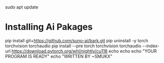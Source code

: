 sudo apt update
# Installing Ai Pakages 
pip install git+https://github.com/suno-ai/bark.git
pip uninstall -y torch torchvision torchaudio
pip install --pre torch torchvision torchaudio --index-url https://download.pytorch.org/whl/nightly/cu118
echo 
echo
echo "YOUR PROGRAM IS READY"
echo "WRITTEN BY ~SMUKX"
